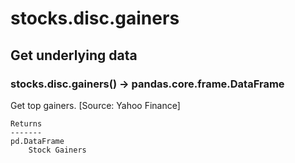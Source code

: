 # stocks.disc.gainers

## Get underlying data 
### stocks.disc.gainers() -> pandas.core.frame.DataFrame

Get top gainers. [Source: Yahoo Finance]

    Returns
    -------
    pd.DataFrame
        Stock Gainers
